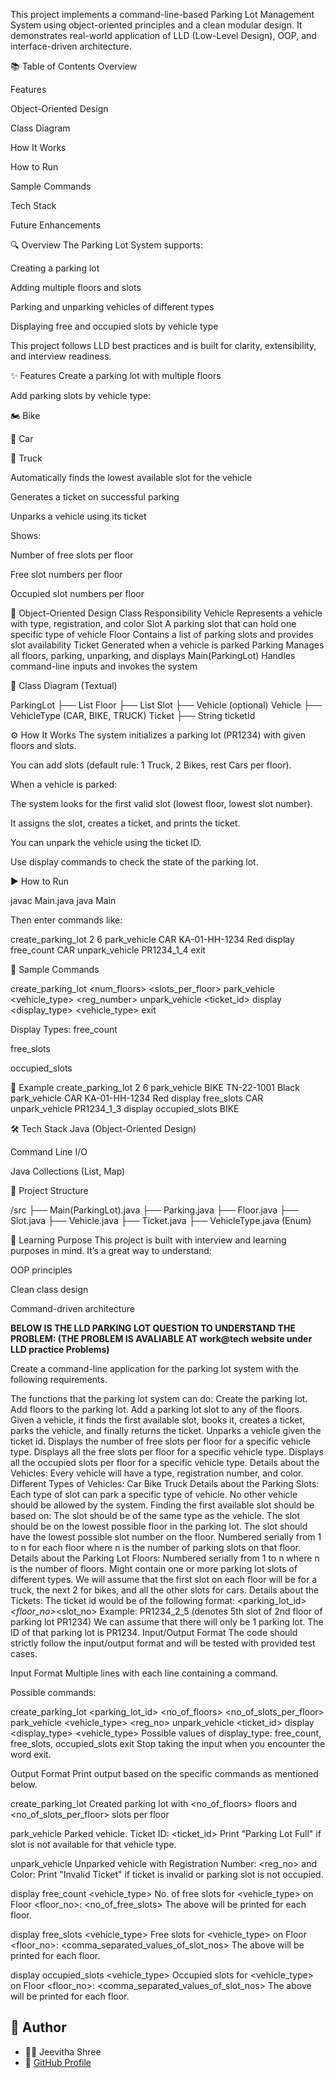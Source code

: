 This project implements a command-line-based Parking Lot Management System using object-oriented principles and a clean modular design. It demonstrates real-world application of LLD (Low-Level Design), OOP, and interface-driven architecture.

📚 Table of Contents
Overview

Features

Object-Oriented Design

Class Diagram

How It Works

How to Run

Sample Commands

Tech Stack

Future Enhancements

🔍 Overview
The Parking Lot System supports:

Creating a parking lot

Adding multiple floors and slots

Parking and unparking vehicles of different types

Displaying free and occupied slots by vehicle type

This project follows LLD best practices and is built for clarity, extensibility, and interview readiness.

✨ Features
Create a parking lot with multiple floors

Add parking slots by vehicle type:

🏍️ Bike

🚗 Car

🚚 Truck

Automatically finds the lowest available slot for the vehicle

Generates a ticket on successful parking

Unparks a vehicle using its ticket

Shows:

Number of free slots per floor

Free slot numbers per floor

Occupied slot numbers per floor

🧱 Object-Oriented Design
Class	Responsibility
Vehicle	Represents a vehicle with type, registration, and color
Slot	A parking slot that can hold one specific type of vehicle
Floor	Contains a list of parking slots and provides slot availability
Ticket	Generated when a vehicle is parked
Parking	Manages all floors, parking, unparking, and displays
Main(ParkingLot)	Handles command-line inputs and invokes the system

🧩 Class Diagram (Textual)

ParkingLot
 ├── List<Floor>
Floor
 ├── List<Slot>
Slot
 ├── Vehicle (optional)
Vehicle
 ├── VehicleType (CAR, BIKE, TRUCK)
Ticket
 ├── String ticketId

⚙️ How It Works
The system initializes a parking lot (PR1234) with given floors and slots.

You can add slots (default rule: 1 Truck, 2 Bikes, rest Cars per floor).

When a vehicle is parked:

The system looks for the first valid slot (lowest floor, lowest slot number).

It assigns the slot, creates a ticket, and prints the ticket.

You can unpark the vehicle using the ticket ID.

Use display commands to check the state of the parking lot.

▶️ How to Run

javac Main.java
java Main

Then enter commands like:

create_parking_lot 2 6
park_vehicle CAR KA-01-HH-1234 Red
display free_count CAR
unpark_vehicle PR1234_1_4
exit

💬 Sample Commands

create_parking_lot <num_floors> <slots_per_floor>
park_vehicle <vehicle_type> <reg_number> <color>
unpark_vehicle <ticket_id>
display <display_type> <vehicle_type>
exit

Display Types:
free_count

free_slots

occupied_slots

🧪 Example
create_parking_lot 2 6
park_vehicle BIKE TN-22-1001 Black
park_vehicle CAR KA-01-HH-1234 Red
display free_slots CAR
unpark_vehicle PR1234_1_3
display occupied_slots BIKE

🛠️ Tech Stack
Java (Object-Oriented Design)

Command Line I/O

Java Collections (List, Map)

📁 Project Structure

/src
 ├── Main(ParkingLot).java
 ├── Parking.java
 ├── Floor.java
 ├── Slot.java
 ├── Vehicle.java
 ├── Ticket.java
 ├── VehicleType.java (Enum)
 
🧠 Learning Purpose
This project is built with interview and learning purposes in mind. It’s a great way to understand:

OOP principles

Clean class design

Command-driven architecture

**BELOW IS THE LLD PARKING LOT QUESTION TO UNDERSTAND THE PROBLEM:
(THE PROBLEM IS AVALIABLE AT work@tech website under LLD practice Problems)**

Create a command-line application for the parking lot system with the following requirements.

The functions that the parking lot system can do:
Create the parking lot.
Add floors to the parking lot.
Add a parking lot slot to any of the floors.
Given a vehicle, it finds the first available slot, books it, creates a ticket, parks the vehicle, and finally returns the ticket.
Unparks a vehicle given the ticket id.
Displays the number of free slots per floor for a specific vehicle type.
Displays all the free slots per floor for a specific vehicle type.
Displays all the occupied slots per floor for a specific vehicle type.
Details about the Vehicles:
Every vehicle will have a type, registration number, and color.
Different Types of Vehicles:
Car
Bike
Truck
Details about the Parking Slots:
Each type of slot can park a specific type of vehicle.
No other vehicle should be allowed by the system.
Finding the first available slot should be based on:
The slot should be of the same type as the vehicle.
The slot should be on the lowest possible floor in the parking lot.
The slot should have the lowest possible slot number on the floor.
Numbered serially from 1 to n for each floor where n is the number of parking slots on that floor.
Details about the Parking Lot Floors:
Numbered serially from 1 to n where n is the number of floors.
Might contain one or more parking lot slots of different types.
We will assume that the first slot on each floor will be for a truck, the next 2 for bikes, and all the other slots for cars.
Details about the Tickets:
The ticket id would be of the following format:
<parking_lot_id>_<floor_no>_<slot_no>
Example: PR1234_2_5 (denotes 5th slot of 2nd floor of parking lot PR1234)
We can assume that there will only be 1 parking lot. The ID of that parking lot is PR1234.
Input/Output Format
The code should strictly follow the input/output format and will be tested with provided test cases.

Input Format
Multiple lines with each line containing a command.

Possible commands:

create_parking_lot <parking_lot_id> <no_of_floors> <no_of_slots_per_floor>
park_vehicle <vehicle_type> <reg_no> <color>
unpark_vehicle <ticket_id>
display <display_type> <vehicle_type>
Possible values of display_type: free_count, free_slots, occupied_slots
exit
Stop taking the input when you encounter the word exit.

Output Format
Print output based on the specific commands as mentioned below.

create_parking_lot
Created parking lot with <no_of_floors> floors and <no_of_slots_per_floor> slots per floor

park_vehicle
Parked vehicle. Ticket ID: <ticket_id>
Print "Parking Lot Full" if slot is not available for that vehicle type.

unpark_vehicle
Unparked vehicle with Registration Number: <reg_no> and Color: <color>
Print "Invalid Ticket" if ticket is invalid or parking slot is not occupied.

display free_count <vehicle_type>
No. of free slots for <vehicle_type> on Floor <floor_no>: <no_of_free_slots>
The above will be printed for each floor.

display free_slots <vehicle_type>
Free slots for <vehicle_type> on Floor <floor_no>: <comma_separated_values_of_slot_nos>
The above will be printed for each floor.

display occupied_slots <vehicle_type>
Occupied slots for <vehicle_type> on Floor <floor_no>: <comma_separated_values_of_slot_nos>
The above will be printed for each floor.


## 👤 Author

- 👩‍💻 Jeevitha Shree  
- 🔗 [GitHub Profile](https://github.com/JeevithaShreeT)
